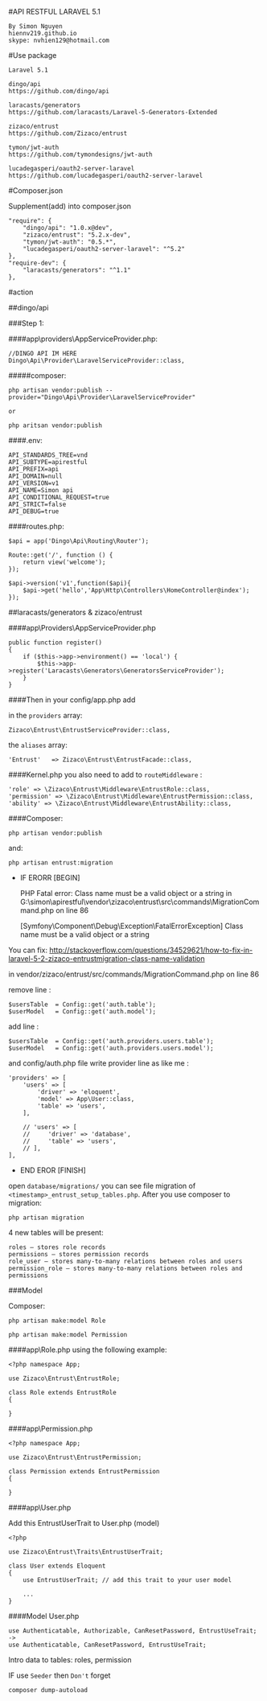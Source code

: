 #API RESTFUL LARAVEL 5.1

	By Simon Nguyen
	hiennv219.github.io
	skype: nvhien129@hotmail.com


#Use package
	
	Laravel 5.1
		
	dingo/api
	https://github.com/dingo/api

	laracasts/generators
	https://github.com/laracasts/Laravel-5-Generators-Extended

	zizaco/entrust
	https://github.com/Zizaco/entrust

	tymon/jwt-auth
	https://github.com/tymondesigns/jwt-auth

	lucadegasperi/oauth2-server-laravel
	https://github.com/lucadegasperi/oauth2-server-laravel


#Composer.json

Supplement(add) into composer.json

    "require": {
        "dingo/api": "1.0.x@dev",
        "zizaco/entrust": "5.2.x-dev",
        "tymon/jwt-auth": "0.5.*",
        "lucadegasperi/oauth2-server-laravel": "^5.2"
    },
    "require-dev": {
        "laracasts/generators": "^1.1"
    },


#action

##dingo/api

###Step 1:

####app\providers\AppServiceProvider.php:


	//DINGO API IM HERE
    Dingo\Api\Provider\LaravelServiceProvider::class,


#####composer:


	php artisan vendor:publish --provider="Dingo\Api\Provider\LaravelServiceProvider"

	or

	php aritsan vendor:publish


####.env:


	API_STANDARDS_TREE=vnd
	API_SUBTYPE=apirestful
	API_PREFIX=api
	API_DOMAIN=null
	API_VERSION=v1
	API_NAME=Simon api
	API_CONDITIONAL_REQUEST=true
	API_STRICT=false
	API_DEBUG=true


####routes.php:


	$api = app('Dingo\Api\Routing\Router');

	Route::get('/', function () {
	    return view('welcome');
	});

	$api->version('v1',function($api){
		$api->get('hello','App\Http\Controllers\HomeController@index');
	});


##laracasts/generators & zizaco/entrust
 
####app\Providers\AppServiceProvider.php


    public function register()
    {
        if ($this->app->environment() == 'local') {
            $this->app->register('Laracasts\Generators\GeneratorsServiceProvider');
        }
    }


####Then in your config/app.php add

in the `providers` array:

	Zizaco\Entrust\EntrustServiceProvider::class,

the `aliases` array:

	'Entrust'   => Zizaco\Entrust\EntrustFacade::class,

####Kernel.php
you also  need to add to `routeMiddleware` :

    'role' => \Zizaco\Entrust\Middleware\EntrustRole::class,
    'permission' => \Zizaco\Entrust\Middleware\EntrustPermission::class,
    'ability' => \Zizaco\Entrust\Middleware\EntrustAbility::class,


####Composer:

	php artisan vendor:publish

and:

	php artisan entrust:migration


* IF ERORR [BEGIN]

	PHP Fatal error:  Class name must be a valid object or a string in G:\simon\apirestful\vendor\zizaco\entrust\src\commands\MigrationCommand.php on line 86


	[Symfony\Component\Debug\Exception\FatalErrorException]
	Class name must be a valid object or a string


You can fix: http://stackoverflow.com/questions/34529621/how-to-fix-in-laravel-5-2-zizaco-entrustmigration-class-name-validation

in vendor/zizaco/entrust/src/commands/MigrationCommand.php on line 86

remove line :

    $usersTable  = Config::get('auth.table');
    $userModel   = Config::get('auth.model');

add line :

	$usersTable  = Config::get('auth.providers.users.table');
	$userModel   = Config::get('auth.providers.users.model');

and config/auth.php file write provider line as like me :

	'providers' => [
	    'users' => [
	        'driver' => 'eloquent',
	        'model' => App\User::class,
	        'table' => 'users',
	    ],

	    // 'users' => [
	    //     'driver' => 'database',
	    //     'table' => 'users',
	    // ],
	],

* END EROR [FINISH]


open `database/migrations/` you can see file migration of `<timestamp>_entrust_setup_tables.php`.
After you use composer to migration:
		
	php artisan migration

 4 new tables will be present:		

	roles — stores role records
	permissions — stores permission records
	role_user — stores many-to-many relations between roles and users
	permission_role — stores many-to-many relations between roles and permissions


###Model

Composer:

	php artisan make:model Role

	php artisan make:model Permission


####app\Role.php using the following example:

	<?php namespace App;

	use Zizaco\Entrust\EntrustRole;

	class Role extends EntrustRole
	{

	}


####app\Permission.php

	<?php namespace App;

	use Zizaco\Entrust\EntrustPermission;

	class Permission extends EntrustPermission
	{

	}

####app\User.php

Add this EntrustUserTrait to User.php (model)
		
	<?php

	use Zizaco\Entrust\Traits\EntrustUserTrait;

	class User extends Eloquent
	{
	    use EntrustUserTrait; // add this trait to your user model

	    ...
	}	



####Model User.php

    use Authenticatable, Authorizable, CanResetPassword, EntrustUseTrait;
    ->
    use Authenticatable, CanResetPassword, EntrustUseTrait;


Intro data to tables: roles, permission

IF use `Seeder` then `Don't` forget

	composer dump-autoload
